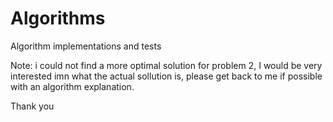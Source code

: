 # Algorithms
Algorithm implementations and tests

Note: i could not find a more optimal solution for problem 2, I would be very interested imn what the actual sollution is, please get back to me if possible with an algorithm explanation.

Thank you
